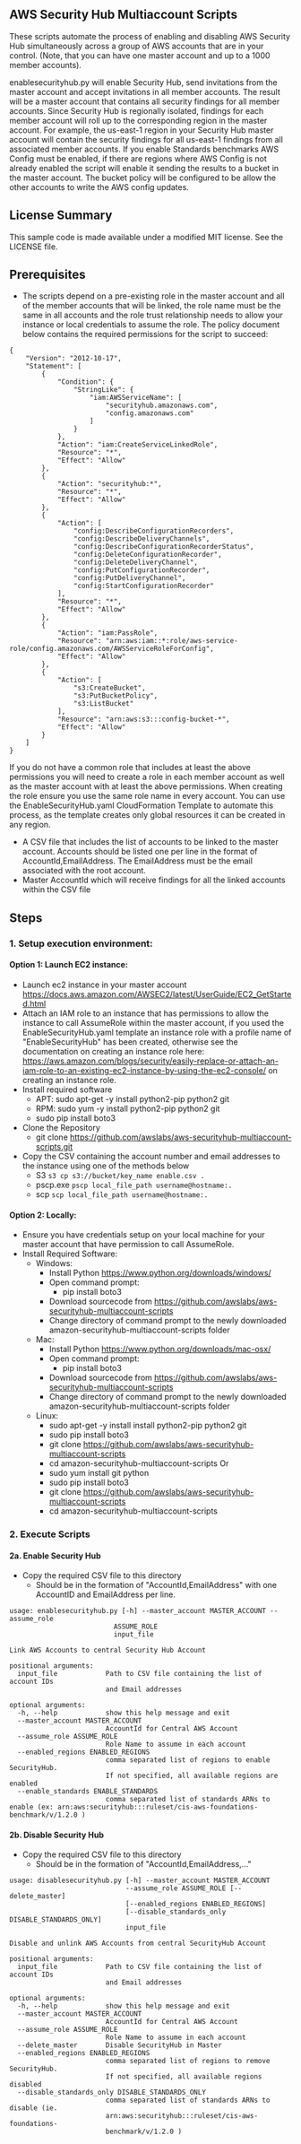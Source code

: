 ## AWS Security Hub Multiaccount Scripts

These scripts automate the process of enabling and disabling AWS Security Hub simultaneously across a group of AWS accounts that are in your control. (Note, that you can have one master account and up to a 1000 member accounts).

enablesecurityhub.py will enable Security Hub, send invitations from the master account and accept invitations in all member accounts. The result will be a master account that contains all security findings for all member accounts. Since Security Hub is regionally isolated, findings for each member account will roll up to the corresponding region in the master account. For example, the us-east-1 region in your Security Hub master account will contain the security findings for all us-east-1 findings from all associated member accounts.  If you enable Standards benchmarks AWS Config must be enabled, if there are regions where AWS Config is not already enabled the script will enable it sending the results to a bucket in the master account. The bucket policy will be configured to be allow the other accounts to write the AWS config updates.


## License Summary

This sample code is made available under a modified MIT license. See the LICENSE file.

## Prerequisites

* The scripts depend on a pre-existing role in the master account and all of the member accounts that will be linked, the role name must be the same in all accounts and the role trust relationship needs to allow your instance or local credentials to assume the role.  The policy document below contains the required permissions for the script to succeed:

```
{
    "Version": "2012-10-17",
    "Statement": [
        {
            "Condition": {
                "StringLike": {
                    "iam:AWSServiceName": [
                        "securityhub.amazonaws.com",
                        "config.amazonaws.com"
                    ]
                }
            },
            "Action": "iam:CreateServiceLinkedRole",
            "Resource": "*",
            "Effect": "Allow"
        },
        {
            "Action": "securityhub:*",
            "Resource": "*",
            "Effect": "Allow"
        },
        {
            "Action": [
                "config:DescribeConfigurationRecorders",
                "config:DescribeDeliveryChannels",
                "config:DescribeConfigurationRecorderStatus",
                "config:DeleteConfigurationRecorder",
                "config:DeleteDeliveryChannel",
                "config:PutConfigurationRecorder",
                "config:PutDeliveryChannel",
                "config:StartConfigurationRecorder"
            ],
            "Resource": "*",
            "Effect": "Allow"
        },
        {
            "Action": "iam:PassRole",
            "Resource": "arn:aws:iam::*:role/aws-service-role/config.amazonaws.com/AWSServiceRoleForConfig",
            "Effect": "Allow"
        },
        {
            "Action": [
                "s3:CreateBucket",
                "s3:PutBucketPolicy",
                "s3:ListBucket"
            ],
            "Resource": "arn:aws:s3:::config-bucket-*",
            "Effect": "Allow"
        }
    ]
}
```

If you do not have a common role that includes at least the above permissions you will need to create a role in each member account as well as the master account with at least the above permissions.  When creating the role ensure you use the same role name in every account.  You can use the EnableSecurityHub.yaml CloudFormation Template to automate this process, as the template creates only global resources it can be created in any region.

* A CSV file that includes the list of accounts to be linked to the master account.  Accounts should be listed one per line in the format of AccountId,EmailAddress.  The EmailAddress must be the email associated with the root account.
* Master AccountId which will receive findings for all the linked accounts within the CSV file

## Steps
### 1. Setup execution environment:
#### Option 1: Launch EC2 instance:
* Launch ec2 instance in your master account https://docs.aws.amazon.com/AWSEC2/latest/UserGuide/EC2_GetStarted.html
* Attach an IAM role to an instance that has permissions to allow the instance to call AssumeRole within the master account, if you used the EnableSecurityHub.yaml template an instance role with a profile name of "EnableSecurityHub" has been created, otherwise see the documentation on creating an instance role here:  https://aws.amazon.com/blogs/security/easily-replace-or-attach-an-iam-role-to-an-existing-ec2-instance-by-using-the-ec2-console/ on creating an instance role.
* Install required software
    * APT: sudo apt-get -y install python2-pip python2 git
    * RPM: sudo yum -y install python2-pip python2 git
    * sudo pip install boto3
* Clone the Repository
    * git clone https://github.com/awslabs/aws-securityhub-multiaccount-scripts.git
* Copy the CSV containing the account number and email addresses to the instance using one of the methods below
    * S3 `s3 cp s3://bucket/key_name enable.csv .`
    * pscp.exe `pscp local_file_path username@hostname:.`
    * scp `scp local_file_path username@hostname:.`

#### Option 2: Locally:
* Ensure you have credentials setup on your local machine for your master account that have permission to call AssumeRole.
* Install Required Software:
    * Windows:
        * Install Python https://www.python.org/downloads/windows/
        * Open command prompt:
            * pip install boto3
        * Download sourcecode from https://github.com/awslabs/aws-securityhub-multiaccount-scripts
        * Change directory of command prompt to the newly downloaded amazon-securityhub-multiaccount-scripts folder
    * Mac:
        * Install Python https://www.python.org/downloads/mac-osx/
        * Open command prompt:
            * pip install boto3
        * Download sourcecode from https://github.com/awslabs/aws-securityhub-multiaccount-scripts
        * Change directory of command prompt to the newly downloaded amazon-securityhub-multiaccount-scripts folder
    * Linux:
        * sudo apt-get -y install install python2-pip python2 git
        * sudo pip install boto3
        * git clone https://github.com/awslabs/aws-securityhub-multiaccount-scripts
        * cd amazon-securityhub-multiaccount-scripts
        Or
        * sudo yum install git python
        * sudo pip install boto3
        * git clone https://github.com/awslabs/aws-securityhub-multiaccount-scripts
        * cd amazon-securityhub-multiaccount-scripts

### 2. Execute Scripts
#### 2a. Enable Security Hub
* Copy the required CSV file to this directory
    * Should be in the formation of "AccountId,EmailAddress" with one AccountID and EmailAddress per line.

```
usage: enablesecurityhub.py [-h] --master_account MASTER_ACCOUNT --assume_role
                          ASSUME_ROLE
                          input_file

Link AWS Accounts to central Security Hub Account

positional arguments:
  input_file            Path to CSV file containing the list of account IDs
                        and Email addresses

optional arguments:
  -h, --help            show this help message and exit
  --master_account MASTER_ACCOUNT
                        AccountId for Central AWS Account
  --assume_role ASSUME_ROLE
                        Role Name to assume in each account
  --enabled_regions ENABLED_REGIONS
                        comma separated list of regions to enable SecurityHub.
                        If not specified, all available regions are enabled
  --enable_standards ENABLE_STANDARDS
                        comma separated list of standards ARNs to enable (ex: arn:aws:securityhub:::ruleset/cis-aws-foundations-benchmark/v/1.2.0 )

```

#### 2b. Disable Security Hub
* Copy the required CSV file to this directory
    * Should be in the formation of "AccountId,EmailAddress,..."

```
usage: disablesecurityhub.py [-h] --master_account MASTER_ACCOUNT
                             --assume_role ASSUME_ROLE [--delete_master]
                             [--enabled_regions ENABLED_REGIONS]
                             [--disable_standards_only DISABLE_STANDARDS_ONLY]
                             input_file

Disable and unlink AWS Accounts from central SecurityHub Account

positional arguments:
  input_file            Path to CSV file containing the list of account IDs
                        and Email addresses

optional arguments:
  -h, --help            show this help message and exit
  --master_account MASTER_ACCOUNT
                        AccountId for Central AWS Account
  --assume_role ASSUME_ROLE
                        Role Name to assume in each account
  --delete_master       Disable SecurityHub in Master
  --enabled_regions ENABLED_REGIONS
                        comma separated list of regions to remove SecurityHub.
                        If not specified, all available regions disabled
  --disable_standards_only DISABLE_STANDARDS_ONLY
                        comma separated list of standards ARNs to disable (ie.
                        arn:aws:securityhub:::ruleset/cis-aws-foundations-
                        benchmark/v/1.2.0 )
```
